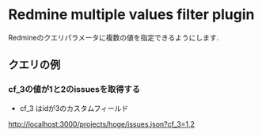Redmine multiple values filter plugin
===============

Redmineのクエリパラメータに複数の値を指定できるようにします.

## クエリの例

### cf_3の値が1と2のissuesを取得する

* cf_3 はidが3のカスタムフィールド

[http://localhost:3000/projects/hoge/issues.json?cf_3=1,2](http://localhost:3000/projects/hoge/issues.json?cf_3=1,2)
